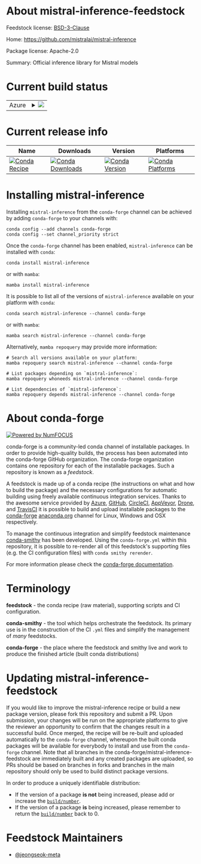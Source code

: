 About mistral-inference-feedstock
=================================

Feedstock license: [BSD-3-Clause](https://github.com/conda-forge/mistral-inference-feedstock/blob/main/LICENSE.txt)

Home: https://github.com/mistralai/mistral-inference

Package license: Apache-2.0

Summary: Official inference library for Mistral models

Current build status
====================


<table>
    
  <tr>
    <td>Azure</td>
    <td>
      <details>
        <summary>
          <a href="https://dev.azure.com/conda-forge/feedstock-builds/_build/latest?definitionId=23912&branchName=main">
            <img src="https://dev.azure.com/conda-forge/feedstock-builds/_apis/build/status/mistral-inference-feedstock?branchName=main">
          </a>
        </summary>
        <table>
          <thead><tr><th>Variant</th><th>Status</th></tr></thead>
          <tbody><tr>
              <td>linux_64_python3.10.____cpython</td>
              <td>
                <a href="https://dev.azure.com/conda-forge/feedstock-builds/_build/latest?definitionId=23912&branchName=main">
                  <img src="https://dev.azure.com/conda-forge/feedstock-builds/_apis/build/status/mistral-inference-feedstock?branchName=main&jobName=linux&configuration=linux%20linux_64_python3.10.____cpython" alt="variant">
                </a>
              </td>
            </tr><tr>
              <td>linux_64_python3.11.____cpython</td>
              <td>
                <a href="https://dev.azure.com/conda-forge/feedstock-builds/_build/latest?definitionId=23912&branchName=main">
                  <img src="https://dev.azure.com/conda-forge/feedstock-builds/_apis/build/status/mistral-inference-feedstock?branchName=main&jobName=linux&configuration=linux%20linux_64_python3.11.____cpython" alt="variant">
                </a>
              </td>
            </tr><tr>
              <td>linux_64_python3.12.____cpython</td>
              <td>
                <a href="https://dev.azure.com/conda-forge/feedstock-builds/_build/latest?definitionId=23912&branchName=main">
                  <img src="https://dev.azure.com/conda-forge/feedstock-builds/_apis/build/status/mistral-inference-feedstock?branchName=main&jobName=linux&configuration=linux%20linux_64_python3.12.____cpython" alt="variant">
                </a>
              </td>
            </tr><tr>
              <td>linux_64_python3.9.____cpython</td>
              <td>
                <a href="https://dev.azure.com/conda-forge/feedstock-builds/_build/latest?definitionId=23912&branchName=main">
                  <img src="https://dev.azure.com/conda-forge/feedstock-builds/_apis/build/status/mistral-inference-feedstock?branchName=main&jobName=linux&configuration=linux%20linux_64_python3.9.____cpython" alt="variant">
                </a>
              </td>
            </tr>
          </tbody>
        </table>
      </details>
    </td>
  </tr>
</table>

Current release info
====================

| Name | Downloads | Version | Platforms |
| --- | --- | --- | --- |
| [![Conda Recipe](https://img.shields.io/badge/recipe-mistral--inference-green.svg)](https://anaconda.org/conda-forge/mistral-inference) | [![Conda Downloads](https://img.shields.io/conda/dn/conda-forge/mistral-inference.svg)](https://anaconda.org/conda-forge/mistral-inference) | [![Conda Version](https://img.shields.io/conda/vn/conda-forge/mistral-inference.svg)](https://anaconda.org/conda-forge/mistral-inference) | [![Conda Platforms](https://img.shields.io/conda/pn/conda-forge/mistral-inference.svg)](https://anaconda.org/conda-forge/mistral-inference) |

Installing mistral-inference
============================

Installing `mistral-inference` from the `conda-forge` channel can be achieved by adding `conda-forge` to your channels with:

```
conda config --add channels conda-forge
conda config --set channel_priority strict
```

Once the `conda-forge` channel has been enabled, `mistral-inference` can be installed with `conda`:

```
conda install mistral-inference
```

or with `mamba`:

```
mamba install mistral-inference
```

It is possible to list all of the versions of `mistral-inference` available on your platform with `conda`:

```
conda search mistral-inference --channel conda-forge
```

or with `mamba`:

```
mamba search mistral-inference --channel conda-forge
```

Alternatively, `mamba repoquery` may provide more information:

```
# Search all versions available on your platform:
mamba repoquery search mistral-inference --channel conda-forge

# List packages depending on `mistral-inference`:
mamba repoquery whoneeds mistral-inference --channel conda-forge

# List dependencies of `mistral-inference`:
mamba repoquery depends mistral-inference --channel conda-forge
```


About conda-forge
=================

[![Powered by
NumFOCUS](https://img.shields.io/badge/powered%20by-NumFOCUS-orange.svg?style=flat&colorA=E1523D&colorB=007D8A)](https://numfocus.org)

conda-forge is a community-led conda channel of installable packages.
In order to provide high-quality builds, the process has been automated into the
conda-forge GitHub organization. The conda-forge organization contains one repository
for each of the installable packages. Such a repository is known as a *feedstock*.

A feedstock is made up of a conda recipe (the instructions on what and how to build
the package) and the necessary configurations for automatic building using freely
available continuous integration services. Thanks to the awesome service provided by
[Azure](https://azure.microsoft.com/en-us/services/devops/), [GitHub](https://github.com/),
[CircleCI](https://circleci.com/), [AppVeyor](https://www.appveyor.com/),
[Drone](https://cloud.drone.io/welcome), and [TravisCI](https://travis-ci.com/)
it is possible to build and upload installable packages to the
[conda-forge](https://anaconda.org/conda-forge) [anaconda.org](https://anaconda.org/)
channel for Linux, Windows and OSX respectively.

To manage the continuous integration and simplify feedstock maintenance
[conda-smithy](https://github.com/conda-forge/conda-smithy) has been developed.
Using the ``conda-forge.yml`` within this repository, it is possible to re-render all of
this feedstock's supporting files (e.g. the CI configuration files) with ``conda smithy rerender``.

For more information please check the [conda-forge documentation](https://conda-forge.org/docs/).

Terminology
===========

**feedstock** - the conda recipe (raw material), supporting scripts and CI configuration.

**conda-smithy** - the tool which helps orchestrate the feedstock.
                   Its primary use is in the construction of the CI ``.yml`` files
                   and simplify the management of *many* feedstocks.

**conda-forge** - the place where the feedstock and smithy live and work to
                  produce the finished article (built conda distributions)


Updating mistral-inference-feedstock
====================================

If you would like to improve the mistral-inference recipe or build a new
package version, please fork this repository and submit a PR. Upon submission,
your changes will be run on the appropriate platforms to give the reviewer an
opportunity to confirm that the changes result in a successful build. Once
merged, the recipe will be re-built and uploaded automatically to the
`conda-forge` channel, whereupon the built conda packages will be available for
everybody to install and use from the `conda-forge` channel.
Note that all branches in the conda-forge/mistral-inference-feedstock are
immediately built and any created packages are uploaded, so PRs should be based
on branches in forks and branches in the main repository should only be used to
build distinct package versions.

In order to produce a uniquely identifiable distribution:
 * If the version of a package **is not** being increased, please add or increase
   the [``build/number``](https://docs.conda.io/projects/conda-build/en/latest/resources/define-metadata.html#build-number-and-string).
 * If the version of a package **is** being increased, please remember to return
   the [``build/number``](https://docs.conda.io/projects/conda-build/en/latest/resources/define-metadata.html#build-number-and-string)
   back to 0.

Feedstock Maintainers
=====================

* [@jeongseok-meta](https://github.com/jeongseok-meta/)

